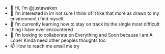 - 👋 Hi, I’m @justawaken
- 👀 I’m interested in im not sure I think of it like that more as drawn to my environment i find myself
- 🌱 I’m currently learning how to stay on track its the single most difficult thing i have ever encountered
- 💞️ I’m looking to collaborate on Everything and Soon because i am A Loner Kinda need other peoples thoughts too
- 📫 How to reach me email me try

<!---
justawaken/justawaken is a ✨ special ✨ repository because its `README.md` (this file) appears on your GitHub profile.
You can click the Preview link to take a look at your changes.
--->

